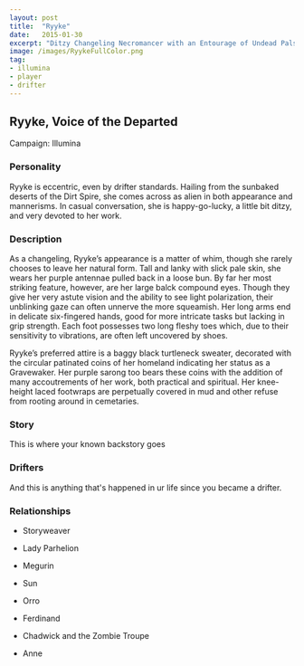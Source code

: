 ```yaml
---
layout: post
title:  "Ryyke"
date:   2015-01-30
excerpt: "Ditzy Changeling Necromancer with an Entourage of Undead Pals"
image: /images/RyykeFullColor.png
tag:
- illumina
- player
- drifter 
---
```


## Ryyke, Voice of the Departed

Campaign: Illumina

### Personality

Ryyke is eccentric, even by drifter standards. Hailing from the sunbaked deserts of the Dirt Spire, she comes across as alien in both appearance and mannerisms. In casual conversation, she is happy-go-lucky, a little bit ditzy, and very devoted to her work.

### Description

As a changeling, Ryyke’s appearance is a matter of whim, though she rarely chooses to leave her natural form. Tall and lanky with slick pale skin, she wears her purple antennae pulled back in a loose bun. By far her most striking feature, however, are her large balck compound eyes. Though they give her very astute vision and the ability to see light polarization, their unblinking gaze can often unnerve the more squeamish. Her long arms end in delicate six-fingered hands, good for more intricate tasks but lacking in grip strength. Each foot possesses two long fleshy toes which, due to their sensitivity to vibrations, are often left uncovered by shoes. 

Ryyke’s preferred attire is a baggy black turtleneck sweater, decorated with the circular patinated coins of her homeland indicating her status as a Gravewaker. Her purple sarong too bears these coins with the addition of many accoutrements of her work, both practical and spiritual.  Her knee-height laced footwraps are perpetually covered in mud and other refuse from rooting around in cemetaries.



### Story

This is where your known backstory goes

### Drifters

And this is anything that's happened in ur life since you became a drifter.


### Relationships

- Storyweaver

- Lady Parhelion

- Megurin

- Sun

- Orro

- Ferdinand

- Chadwick and the Zombie Troupe

- Anne

